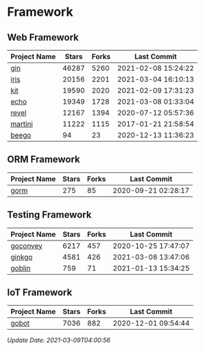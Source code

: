 # Framework

## Web Framework
| Project Name | Stars | Forks | Last Commit |
| ------------ | ----- | ----- | ----------- |
| [gin](https://github.com/gin-gonic/gin) | 46287 | 5260 | 2021-02-08 15:24:22 |
| [iris](https://github.com/kataras/iris) | 20156 | 2201 | 2021-03-04 16:10:13 |
| [kit](https://github.com/go-kit/kit) | 19590 | 2020 | 2021-02-09 17:31:23 |
| [echo](https://github.com/labstack/echo) | 19349 | 1728 | 2021-03-08 01:33:04 |
| [revel](https://github.com/revel/revel) | 12167 | 1394 | 2020-07-12 05:57:36 |
| [martini](https://github.com/go-martini/martini) | 11222 | 1115 | 2017-01-21 21:58:54 |
| [beego](https://github.com/astaxie/beego) | 94 | 23 | 2020-12-13 11:36:23 |

## ORM Framework
| Project Name | Stars | Forks | Last Commit |
| ------------ | ----- | ----- | ----------- |
| [gorm](https://github.com/jinzhu/gorm) | 275 | 85 | 2020-09-21 02:28:17 |

## Testing Framework
| Project Name | Stars | Forks | Last Commit |
| ------------ | ----- | ----- | ----------- |
| [goconvey](https://github.com/smartystreets/goconvey) | 6217 | 457 | 2020-10-25 17:47:07 |
| [ginkgo](https://github.com/onsi/ginkgo) | 4581 | 426 | 2021-03-08 13:47:06 |
| [goblin](https://github.com/franela/goblin) | 759 | 71 | 2021-01-13 15:34:25 |

## IoT Framework
| Project Name | Stars | Forks | Last Commit |
| ------------ | ----- | ----- | ----------- |
| [gobot](https://github.com/hybridgroup/gobot) | 7036 | 882 | 2020-12-01 09:54:44 |

*Update Date: 2021-03-09T04:00:56*